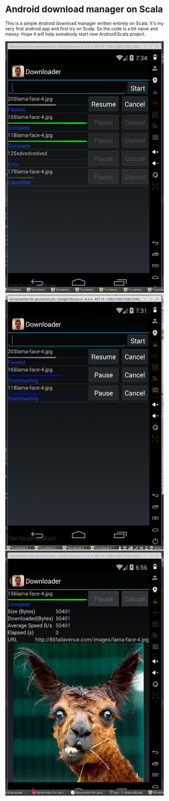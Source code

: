 # Android download manager on Scala

This is a simple Android download manager written entirely on Scala.
It's my very first android app and first try on Scala.
So the code is a bit naive and messy.
Hope it will help somebody start new Android\Scala project.

![img](./img/screen1.png)
![img](./img/screen2.png)
![img](./img/screen3.png)